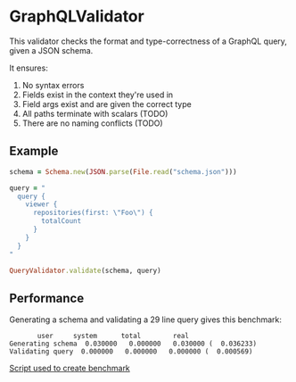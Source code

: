 # GraphQLValidator

This validator checks the format and type-correctness of a GraphQL query, given a JSON schema.

It ensures:
1. No syntax errors
2. Fields exist in the context they're used in
3. Field args exist and are given the correct type
4. All paths terminate with scalars (TODO)
5. There are no naming conflicts (TODO)

## Example

```Ruby
schema = Schema.new(JSON.parse(File.read("schema.json")))

query = "
  query {
    viewer {
      repositories(first: \"Foo\") {
        totalCount
      }
    }
  }
"

QueryValidator.validate(schema, query)
```

## Performance

Generating a schema and validating a 29 line query gives this benchmark:

```
       user     system      total        real
Generating schema  0.030000   0.000000   0.030000 (  0.036233)
Validating query  0.000000   0.000000   0.000000 (  0.000569)
```

[Script used to create benchmark](https://gist.github.com/nwoodthorpe/f5e426f85f8a3bdf40ff992c46a9cd88)
